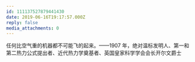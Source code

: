 ```yaml
---
id: 111137527879441430
date: 2019-06-16T19:17:57.000Z
reply: false
media_attachments: 0
---
```


任何比空气重的机器都不可能飞的起来。——1907 年，绝对温标发明人、第一和第二热力公式提出者、近代热力学奠基者、英国皇家科学学会会长开尔文爵士


